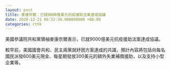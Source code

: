 ```yaml
---
layout: post
title: 麥康奈爾：已就9000億美元抗疫援助法案達成協議
date: 2020-12-21 06:52:38.000000000 +08:00
categories: rthk
---
```


美國參議院共和黨領袖麥康奈爾表示，已就9000億美元抗疫援助法案達成協議。

較早前，美國國會共和、民主兩黨就紓困方案達成的共識，預計內容將包括向每名國民派發600美元現金、每星期發放300美元的額外失業補償援助，以及支持小型企業等。
